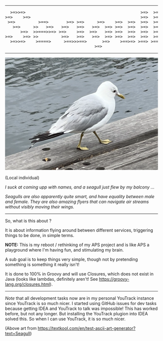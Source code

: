 
----
<pre>
  >=>>=>                                             >=>  >=> 
>=>    >=>                                           >=>  >=> 
 >=>         >==>       >=> >=>     >=>    >=>  >=>  >=>  >=> 
   >=>     >>   >=>   >=>   >=>   >=>  >=> >=>  >=>  >=>  >=> 
      >=>  >>===>>=> >=>    >=>  >=>   >=> >=>  >=>  >=>  >=> 
>=>    >=> >>         >=>   >=>   >=>  >=> >=>  >=>  >=>  >=> 
  >=>>=>    >====>     >==>>>==>      >=>    >==>=> >==> >==> 
                                   >=>                
</pre>
----

![](pics/SeaGull-small.png)

(Local individual)

_I suck at coming upp with names, and a seagull just flew by my balcony ..._

_Seagulls are also apparently quite smart, and have equality between male and female. They are also amazing flyers that
can navigate air streams without visibly moving their wings._

-----

So, what is this about ?

It is about information flying around between different services, triggering things to be done, in simple terms.

**NOTE:** This is my reboot / rethinking of my APS project and is like APS a playground where I'm having fun, and
stimulating my brain.

A sub goal is to keep things very simple, though not by pretending something is something it really isn't!

It is done to 100% in Groovy and will use Closures, which does not exist in Java (looks like lambdas, definitely
aren't! See <https://groovy-lang.org/closures.html>).

----

_Note_ that all development tasks now are in my personal YouTrack instance since YouTrack is so much nicer. I started
using GitHub issues for dev tasks because getting IDEA and YouTrack to talk was impossible! This has worked 
before, but not any longer. But installing the YouTrack plugion into IDEA solved this. So when I can use
YouTrack, it is so much nicer. 

(Above art from <https://textkool.com/en/test-ascii-art-generator?text=Seagull>)
